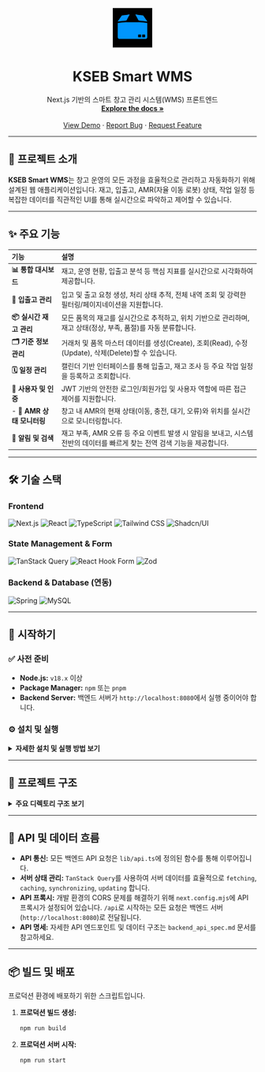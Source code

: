 <div align="center">
  <a href="https://your-project-link.com">
    <img src="public/images/page-logo.png" alt="Logo" width="80" height="80">
  </a>
  <h1 align="center">KSEB Smart WMS</h1>
  <p align="center">
    Next.js 기반의 스마트 창고 관리 시스템(WMS) 프론트엔드
    <br />
    <a href="https://your-project-link.com/docs"><strong>Explore the docs »</strong></a>
    <br />
    <br />
    <a href="https://your-project-demo.com">View Demo</a>
    ·
    <a href="https://github.com/your-username/KSEB-Web/issues">Report Bug</a>
    ·
    <a href="https://github.com/your-username/KSEB-Web/issues">Request Feature</a>
  </p>
</div>

---

## 📜 프로젝트 소개

**KSEB Smart WMS**는 창고 운영의 모든 과정을 효율적으로 관리하고 자동화하기 위해 설계된 웹 애플리케이션입니다. 재고, 입출고, AMR(자율 이동 로봇) 상태, 작업 일정 등 복잡한 데이터를 직관적인 UI를 통해 실시간으로 파악하고 제어할 수 있습니다.

---

## ✨ 주요 기능

| 기능 | 설명 |
| :--- | :--- |
| **📊 통합 대시보드** | 재고, 운영 현황, 입출고 분석 등 핵심 지표를 실시간으로 시각화하여 제공합니다. |
| **🚚 입출고 관리** | 입고 및 출고 요청 생성, 처리 상태 추적, 전체 내역 조회 및 강력한 필터링/페이지네이션을 지원합니다. |
| **📦 실시간 재고 관리** | 모든 품목의 재고를 실시간으로 추적하고, 위치 기반으로 관리하며, 재고 상태(정상, 부족, 품절)를 자동 분류합니다. |
| **🗂️ 기준 정보 관리** | 거래처 및 품목 마스터 데이터를 생성(Create), 조회(Read), 수정(Update), 삭제(Delete)할 수 있습니다. |
| **🗓️ 일정 관리** | 캘린더 기반 인터페이스를 통해 입출고, 재고 조사 등 주요 작업 일정을 등록하고 조회합니다. |
| **🔐 사용자 및 인증** | JWT 기반의 안전한 로그인/회원가입 및 사용자 역할에 따른 접근 제어를 지원합니다. |
- **🤖 AMR 상태 모니터링** | 창고 내 AMR의 현재 상태(이동, 충전, 대기, 오류)와 위치를 실시간으로 모니터링합니다. |
| **🔔 알림 및 검색** | 재고 부족, AMR 오류 등 주요 이벤트 발생 시 알림을 보내고, 시스템 전반의 데이터를 빠르게 찾는 전역 검색 기능을 제공합니다. |

---

## 🛠️ 기술 스택

### Frontend
![Next.js](https://img.shields.io/badge/Next.js-000000?style=for-the-badge&logo=next.js&logoColor=white)
![React](https://img.shields.io/badge/React-20232A?style=for-the-badge&logo=react&logoColor=61DAFB)
![TypeScript](https://img.shields.io/badge/TypeScript-3178C6?style=for-the-badge&logo=typescript&logoColor=white)
![Tailwind CSS](https://img.shields.io/badge/Tailwind_CSS-38B2AC?style=for-the-badge&logo=tailwind-css&logoColor=white)
![Shadcn/UI](https://img.shields.io/badge/shadcn/ui-000000?style=for-the-badge&logo=shadcn-ui&logoColor=white)

### State Management & Form
![TanStack Query](https://img.shields.io/badge/TanStack_Query-FF4154?style=for-the-badge&logo=tanstack&logoColor=white)
![React Hook Form](https://img.shields.io/badge/React_Hook_Form-EC5990?style=for-the-badge&logo=react-hook-form&logoColor=white)
![Zod](https://img.shields.io/badge/Zod-3E67B1?style=for-the-badge&logo=zod&logoColor=white)

### Backend & Database (연동)
![Spring](https://img.shields.io/badge/Spring-6DB33F?style=for-the-badge&logo=spring&logoColor=white)
![MySQL](https://img.shields.io/badge/MySQL-4479A1?style=for-the-badge&logo=mysql&logoColor=white)

---

## 🚀 시작하기

### ✅ 사전 준비

- **Node.js:** `v18.x` 이상
- **Package Manager:** `npm` 또는 `pnpm`
- **Backend Server:** 백엔드 서버가 `http://localhost:8080`에서 실행 중이어야 합니다.

### ⚙️ 설치 및 실행

<details>
<summary><strong>자세한 설치 및 실행 방법 보기</strong></summary>

1.  **프로젝트 저장소 복제:**
    ```bash
    git clone https://github.com/your-username/KSEB-Web.git
    ```

2.  **프로젝트 디렉토리로 이동:**
    ```bash
    cd KSEB-Web
    ```

3.  **의존성 패키지 설치:**
    ```bash
    npm install
    ```

4.  **개발 서버 실행:**
    ```bash
    npm run dev
    ```

5.  **브라우저에서 확인:**
    웹 브라우저를 열고 [http://localhost:3000](http://localhost:3000)으로 접속하세요.

</details>

---

## 📂 프로젝트 구조

<details>
<summary><strong>주요 디렉토리 구조 보기</strong></summary>

```
/
├── app/              # Next.js App Router 기반의 페이지 및 레이아웃
│   ├── (main)/       # 메인 레이아웃이 적용되는 페이지 그룹
│   └── ...
├── components/       # 재사용 가능한 UI 컴포넌트 (기능별, UI 요소별 그룹화)
│   ├── ui/           # Shadcn UI 컴포넌트
│   ├── auth/         # 인증 관련 컴포넌트
│   └── ...
├── contexts/         # 전역 상태 관리를 위한 React Context
├── lib/              # 핵심 로직 및 유틸리티
│   ├── api.ts        # 백엔드 API 호출 함수
│   ├── queries.ts    # TanStack Query를 위한 쿼리 키 및 함수
│   └── utils.ts      # 공통 유틸리티 함수
├── public/           # 정적 에셋 (이미지, 폰트 등)
├── styles/           # 전역 스타일시트
├── next.config.mjs   # Next.js 설정 파일 (프록시, 웹팩 최적화 등)
└── package.json      # 프로젝트 의존성 및 스크립트 정의
```

</details>

---

## 🔗 API 및 데이터 흐름

- **API 통신:** 모든 백엔드 API 요청은 `lib/api.ts`에 정의된 함수를 통해 이루어집니다.
- **서버 상태 관리:** `TanStack Query`를 사용하여 서버 데이터를 효율적으로 `fetching`, `caching`, `synchronizing`, `updating` 합니다.
- **API 프록시:** 개발 환경의 CORS 문제를 해결하기 위해 `next.config.mjs`에 API 프록시가 설정되어 있습니다. `/api`로 시작하는 모든 요청은 백엔드 서버(`http://localhost:8080`)로 전달됩니다.
- **API 명세:** 자세한 API 엔드포인트 및 데이터 구조는 `backend_api_spec.md` 문서를 참고하세요.

---

## 📦 빌드 및 배포

프로덕션 환경에 배포하기 위한 스크립트입니다.

1.  **프로덕션 빌드 생성:**
    ```bash
    npm run build
    ```

2.  **프로덕션 서버 시작:**
    ```bash
    npm run start
    ```
